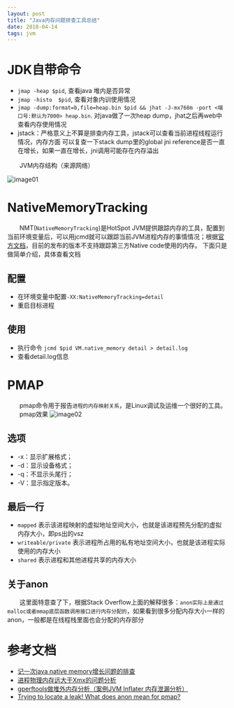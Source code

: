 ```yaml
---
layout: post
title: "Java内存问题排查工具总结"
date: 2018-04-14
tags: jvm
---
```


# JDK自带命令
* `jmap -heap $pid`, 查看java 堆内是否异常
* `jmap -histo  $pid`, 查看对象内训使用情况
* `jmap -dump:format=b,file=heap.bin $pid && jhat -J-mx768m -port <端口号:默认为7000> heap.bin`.  对java做了一次heap dump，jhat之后再web中查看内存使用情况
* jstack：严格意义上不算是排查内存工具，jstack可以查看当前进程线程运行情况，内存方面 可以复查一下stack dump里的global jni reference是否一直在增长，如果一直在增长，jni调用可能存在内存溢出

&emsp;&emsp;JVM内存结构（来源网络）

![image01](https://igithu.github.io/summary/images/jvm-heap.jpg)  
  
    
     
# NativeMemoryTracking
&emsp;&emsp;NMT(`NativeMemoryTracking`)是HotSpot JVM提供跟踪内存的工具，配置到当前环境变量后，可以用jcmd就可以跟踪当前JVM进程内存的事情情况；根据[官方文档](https://docs.oracle.com/javase/8/docs/technotes/guides/vm/nmt-8.html)，目前的发布的版本不支持跟踪第三方Native code使用的内存。
下面只是做简单介绍，具体查看文档

## 配置
* 在环境变量中配置`-XX:NativeMemoryTracking=detail`
* 重启目标进程

## 使用
* 执行命令 `jcmd $pid VM.native_memory detail > detail.log`
* 查看detail.log信息   
   
      
      
# PMAP
&emsp;&emsp;pmap命令用于报告`进程的内存映射关系`，是Linux调试及运维一个很好的工具。
&emsp;&emsp;pmap效果
![image02](https://igithu.github.io/summary/images/pmap.jpg) 


## 选项
* -x：显示扩展格式；
* -d：显示设备格式；
* -q：不显示头尾行；
* -V：显示指定版本。

## 最后一行
* `mapped` 表示该进程映射的虚拟地址空间大小，也就是该进程预先分配的虚拟内存大小，即ps出的vsz
* `writeable/private` 表示进程所占用的私有地址空间大小，也就是该进程实际使用的内存大小     
* `shared` 表示进程和其他进程共享的内存大小

## 关于anon
&emsp;&emsp;这里面特意查了下，根据Stack Overflow上面的解释很多：`anon实际上是通过malloc或者mmap底层函数调用接口进行内存分配的`，如果看到很多分配内存大小一样的anon，一般都是在线程栈里面也会分配的内存部分   
   
      
      
# 参考文档

* [记一次java native memory增长问题的排查](http://blog.2baxb.me/archives/918)
* [进程物理内存远大于Xmx的问题分析](http://lovestblog.cn/blog/2015/08/21/rssxmx/)
* [gperftools做堆外内存分析（案例JVM Inflater 内存泄漏分析）](http://www.dylan326.com/2017/09/28/gperftools/)
* [Trying to locate a leak! What does anon mean for pmap?](https://stackoverflow.com/questions/1477885/trying-to-locate-a-leak-what-does-anon-mean-for-pmap)
